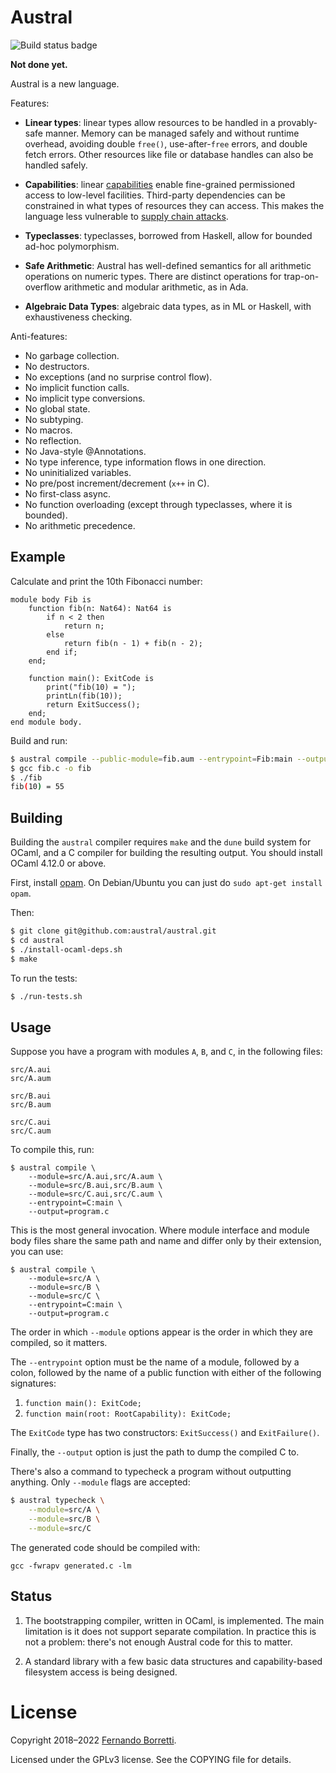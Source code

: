 # Austral

![Build status badge](https://github.com/austral/austral/actions/workflows/build-and-test.yml/badge.svg)

**Not done yet.**

Austral is a new language.

Features:

- **Linear types**: linear types allow resources to be handled in a
  provably-safe manner. Memory can be managed safely and without runtime
  overhead, avoiding double `free()`, use-after-`free` errors, and double fetch
  errors. Other resources like file or database handles can also be handled
  safely.

- **Capabilities**: linear [capabilities][cap] enable fine-grained permissioned
  access to low-level facilities. Third-party dependencies can be constrained in
  what types of resources they can access. This makes the language less
  vulnerable to [supply chain attacks][sca].

- **Typeclasses**: typeclasses, borrowed from Haskell, allow for bounded ad-hoc
  polymorphism.

- **Safe Arithmetic**: Austral has well-defined semantics for all arithmetic
  operations on numeric types. There are distinct operations for
  trap-on-overflow arithmetic and modular arithmetic, as in Ada.

- **Algebraic Data Types**: algebraic data types, as in ML or Haskell, with
  exhaustiveness checking.

Anti-features:

- No garbage collection.
- No destructors.
- No exceptions (and no surprise control flow).
- No implicit function calls.
- No implicit type conversions.
- No global state.
- No subtyping.
- No macros.
- No reflection.
- No Java-style @Annotations.
- No type inference, type information flows in one direction.
- No uninitialized variables.
- No pre/post increment/decrement (`x++` in C).
- No first-class async.
- No function overloading (except through typeclasses, where it is bounded).
- No arithmetic precedence.

## Example

Calculate and print the 10th Fibonacci number:

```
module body Fib is
    function fib(n: Nat64): Nat64 is
        if n < 2 then
            return n;
        else
            return fib(n - 1) + fib(n - 2);
        end if;
    end;

    function main(): ExitCode is
        print("fib(10) = ");
        printLn(fib(10));
        return ExitSuccess();
    end;
end module body.
```

Build and run:

```bash
$ austral compile --public-module=fib.aum --entrypoint=Fib:main --output=fib.c
$ gcc fib.c -o fib
$ ./fib
fib(10) = 55
```

## Building

Building the `austral` compiler requires `make` and the `dune` build system for
OCaml, and a C compiler for building the resulting output. You should install OCaml
4.12.0 or above.

First, install [opam][opam]. On Debian/Ubuntu you can just do `sudo apt-get install opam`.

Then:

```bash
$ git clone git@github.com:austral/austral.git
$ cd austral
$ ./install-ocaml-deps.sh
$ make
```

To run the tests:

```bash
$ ./run-tests.sh
```

## Usage

Suppose you have a program with modules `A`, `B`, and `C`, in the following
files:

```
src/A.aui
src/A.aum

src/B.aui
src/B.aum

src/C.aui
src/C.aum
```

To compile this, run:

```
$ austral compile \
    --module=src/A.aui,src/A.aum \
    --module=src/B.aui,src/B.aum \
    --module=src/C.aui,src/C.aum \
    --entrypoint=C:main \
    --output=program.c
```

This is the most general invocation. Where module interface and module body
files share the same path and name and differ only by their extension, you can
use:

```
$ austral compile \
    --module=src/A \
    --module=src/B \
    --module=src/C \
    --entrypoint=C:main \
    --output=program.c
```

The order in which `--module` options appear is the order in which they are
compiled, so it matters.

The `--entrypoint` option must be the name of a module, followed by a colon,
followed by the name of a public function with either of the following
signatures:

1. `function main(): ExitCode;`
2. `function main(root: RootCapability): ExitCode;`

The `ExitCode` type has two constructors: `ExitSuccess()` and `ExitFailure()`.

Finally, the `--output` option is just the path to dump the compiled C to.

There's also a command to typecheck a program without outputting anything. Only
`--module` flags are accepted:

```bash
$ austral typecheck \
    --module=src/A \
    --module=src/B \
    --module=src/C
```

The generated code should be compiled with:

```
gcc -fwrapv generated.c -lm
```

## Status

1. The bootstrapping compiler, written in OCaml, is implemented. The main
   limitation is it does not support separate compilation. In practice this is
   not a problem: there's not enough Austral code for this to matter.

2. A standard library with a few basic data structures and capability-based
   filesystem access is being designed.

# License

Copyright 2018–2022 [Fernando Borretti][fernando].

Licensed under the GPLv3 license. See the COPYING file for details.

[opam]: https://opam.ocaml.org/doc/Install.html
[cap]: https://en.wikipedia.org/wiki/Capability-based_security
[sca]: https://en.wikipedia.org/wiki/Supply_chain_attack
[fernando]: https://borretti.me/
